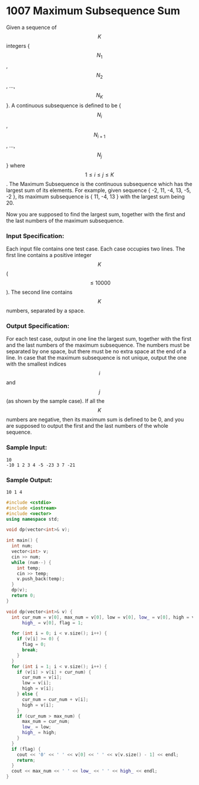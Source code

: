 # 1007 Maximum Subsequence Sum
Given a sequence of $$K$$ integers { $$N_1$$, $$N_2$$, ..., $$N_K$$ }. A continuous subsequence is defined to be { $$N_i$$, $$N_{i+1}$$, ..., $$N_j$$ } where $$1 \le i \le j \le K$$. The Maximum Subsequence is the continuous subsequence which has the largest sum of its elements. For example, given sequence { -2, 11, -4, 13, -5, -2 }, its maximum subsequence is { 11, -4, 13 } with the largest sum being 20.

Now you are supposed to find the largest sum, together with the first and the last numbers of the maximum subsequence. 

### Input Specification:

Each input file contains one test case. Each case occupies two lines. The first line contains a positive integer $$K$$ ($$\le 10000$$). The second line contains $$K$$ numbers, separated by a space. 

### Output Specification:

For each test case, output in one line the largest sum, together with the first and the last numbers of the maximum subsequence. The numbers must be separated by one space, but there must be no extra space at the end of a line. In case that the maximum subsequence is not unique, output the one with the smallest indices $$i$$ and $$j$$ (as shown by the sample case). If all the $$K$$ numbers are negative, then its maximum sum is defined to be 0, and you are supposed to output the first and the last numbers of the whole sequence. 

### Sample Input:
```in
10
-10 1 2 3 4 -5 -23 3 7 -21
```

### Sample Output:
```out
10 1 4
```
```cpp
#include <cstdio>
#include <iostream>
#include <vector>
using namespace std;

void dp(vector<int>& v);

int main() {
  int num;
  vector<int> v;
  cin >> num;
  while (num--) {
    int temp;
    cin >> temp;
    v.push_back(temp);
  }
  dp(v);
  return 0;
}

void dp(vector<int>& v) {
  int cur_num = v[0], max_num = v[0], low = v[0], low_ = v[0], high = v[0],
      high_ = v[0], flag = 1;

  for (int i = 0; i < v.size(); i++) {
    if (v[i] >= 0) {
      flag = 0;
      break;
    }
  }
  for (int i = 1; i < v.size(); i++) {
    if (v[i] > v[i] + cur_num) {
      cur_num = v[i];
      low = v[i];
      high = v[i];
    } else {
      cur_num = cur_num + v[i];
      high = v[i];
    }
    if (cur_num > max_num) {
      max_num = cur_num;
      low_ = low;
      high_ = high;
    }
  }
  if (flag) {
    cout << '0' << ' ' << v[0] << ' ' << v[v.size() - 1] << endl;
    return;
  }
  cout << max_num << ' ' << low_ << ' ' << high_ << endl;
}
```